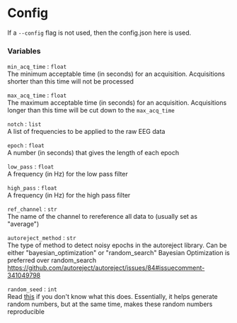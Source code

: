 # Config

If a `--config` flag is not used, then the config.json here is used.

### Variables

`min_acq_time` : `float`  
    The minimum acceptable time (in seconds) for an acquisition. Acquisitions shorter than this time will not be processed

`max_acq_time` : `float`  
    The maximum acceptable time (in seconds) for an acquisition. Acquisitions longer than this time will be cut down to the `max_acq_time`

`notch` : `list`  
    A list of frequencies to be applied to the raw EEG data

`epoch` : `float`  
    A number (in seconds) that gives the length of each epoch

`low_pass` : `float`  
    A frequency (in Hz) for the low pass filter

`high_pass` : `float`  
    A frequency (in Hz) for the high pass filter

`ref_channel` : `str`  
    The name of the channel to rereference all data to (usually set as "average")

`autoreject_method` : `str`  
    The type of method to detect noisy epochs in the autoreject library. Can be either "bayesian_optimization" or "random_search" Bayesian Optimization is preferred over random_search  
    https://github.com/autoreject/autoreject/issues/84#issuecomment-341049798  

`random_seed` : `int`  
    Read [this](https://en.wikipedia.org/wiki/Random_seed) if you don't know what this does. Essentially, it helps generate random numbers, but at the same time, makes these random numbers reproducible
